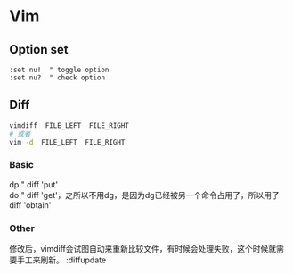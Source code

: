 # Vim
## Option set
```vim
:set nu!  " toggle option  
:set nu?  " check option
```
## Diff
```sh
vimdiff  FILE_LEFT  FILE_RIGHT
# 或者
vim -d  FILE_LEFT  FILE_RIGHT
```
### Basic
dp  " diff 'put'  
do  " diff 'get'，之所以不用dg，是因为dg已经被另一个命令占用了，所以用了diff 'obtain'

### Other
修改后，vimdiff会试图自动来重新比较文件，有时候会处理失败，这个时候就需要手工来刷新。
:diffupdate

